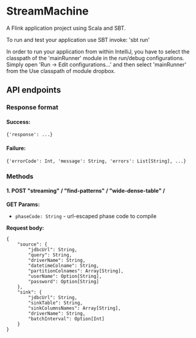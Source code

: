 StreamMachine
=============

A Flink application project using Scala and SBT.

To run and test your application use SBT invoke: 'sbt run'

In order to run your application from within IntelliJ, you have to select the classpath of the 'mainRunner' module in the run/debug configurations. Simply open 'Run -> Edit configurations...' and then select 'mainRunner' from the Use classpath of module dropbox.


API endpoints
-------------

### Response format
#### Success:
`{'response': ...}`
#### Failure:
`{'errorCode': Int, 'message': String, 'errors': List[String], ...}`


### Methods

#### 1. POST "streaming" / "find-patterns" / "wide-dense-table" /

__GET Params:__
- `phaseCode: String` - url-escaped phase code to compile

__Request body:__

```
{
    "source": {
        "jdbcUrl": String,
        "query": String,
        "driverName": String,
        "datetimeColname": String,
        "partitionColnames": Array[String],
        "userName": Option[String],
        "password": Option[String]
    },
    "sink": {
        "jdbcUrl": String,
        "sinkTable": String,
        "sinkColumnsNames": Array[String],
        "driverName": String,
        "batchInterval": Option[Int]
    }
}
```


